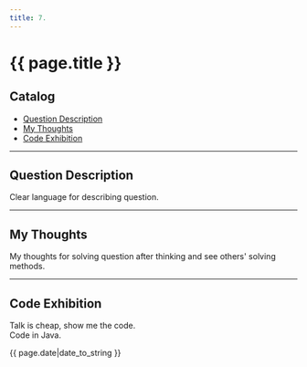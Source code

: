 ```yaml
---
title: 7.	     
---
```


# {{ page.title }}

## Catalog
+ [Question Description](#partI)
+ [My Thoughts](#partII)
+ [Code Exhibition](#partIII)

----------------------------------

## Question Description
Clear language for describing question.    



----------------------------------

## My Thoughts
My thoughts for solving question after thinking and see others' solving methods.    



----------------------------------

## Code Exhibition
Talk is cheap, show me the code.   
Code in Java.    




{{ page.date|date_to_string }}

